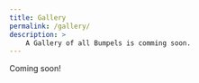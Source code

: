 ```yaml
---
title: Gallery
permalink: /gallery/
description: >
    A Gallery of all Bumpels is comming soon.
---
```


Coming soon!